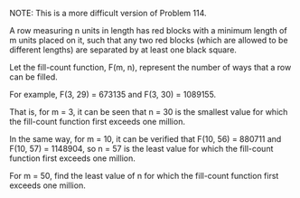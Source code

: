 NOTE: This is a more difficult version of Problem 114.

A row measuring n units in length has red blocks with a minimum length of m units placed on it,
such that any two red blocks (which are allowed to be different lengths) are separated by at
least one black square.

Let the fill-count function, F(m, n), represent the number of ways that a row can be filled.

For example, F(3, 29) = 673135 and F(3, 30) = 1089155.

That is, for m = 3, it can be seen that n = 30 is the smallest value for which the fill-count
function first exceeds one million.

In the same way, for m = 10, it can be verified that F(10, 56) = 880711 and F(10, 57) = 1148904,
so n = 57 is the least value for which the fill-count function first exceeds one million.

For m = 50, find the least value of n for which the fill-count function first exceeds one million.
